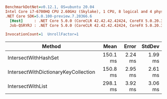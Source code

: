 ``` ini

BenchmarkDotNet=v0.12.1, OS=ubuntu 20.04
Intel Core i7-6700HQ CPU 2.60GHz (Skylake), 1 CPU, 8 logical and 4 physical cores
.NET Core SDK=5.0.100-preview.7.20366.6
  [Host]     : .NET Core 5.0.0 (CoreCLR 42.42.42.42424, CoreFX 5.0.20.36411), X64 RyuJIT
  Job-QSRYRJ : .NET Core 5.0.0 (CoreCLR 42.42.42.42424, CoreFX 5.0.20.36411), X64 RyuJIT

InvocationCount=1  UnrollFactor=1  

```
|                               Method |     Mean |   Error |  StdDev |
|------------------------------------- |---------:|--------:|--------:|
|                 IntersectWithHashSet | 150.1 ms | 2.24 ms | 1.99 ms |
| IntersectWithDictionaryKeyCollection | 150.8 ms | 2.95 ms | 2.61 ms |
|                    IntersectWithList | 298.1 ms | 3.92 ms | 3.06 ms |
